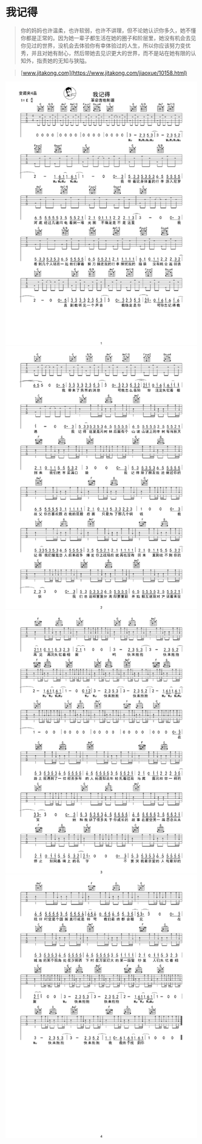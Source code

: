 # 我记得

> 你的妈妈也许温柔，也许软弱，也许不讲理，但不论她认识你多久，她不懂你都是正常的。因为她一辈子都生活在她的圈子和阶层里，她没有机会去见你见过的世界，没机会去体验你有幸体验过的人生，所以你应该努力变优秀，并且对她有耐心，然后带她去见识更大的世界，而不是站在她有限的认知外，指责她的无知与狭隘。

> [www.jitakong.com](https://www.jitakong.com/jiaoxue/10158.html)

![1](1.png)
![2](2.png)
![3](3.png)
![4](4.png)
